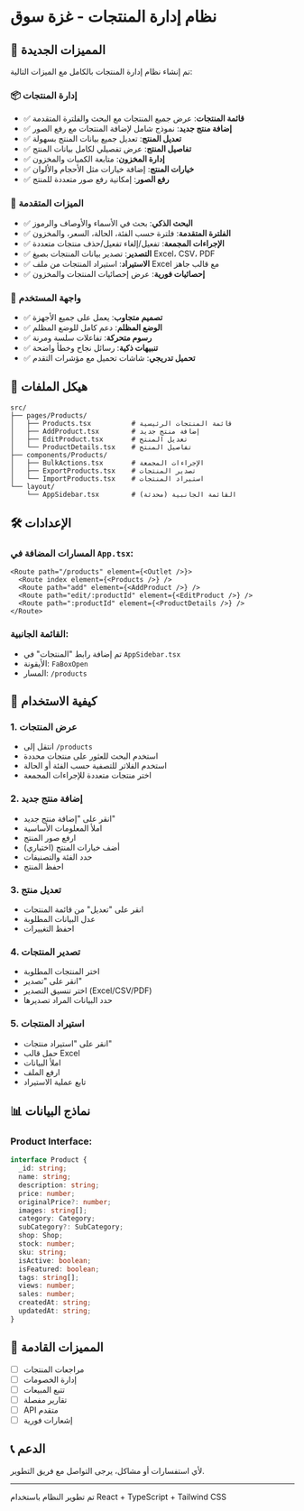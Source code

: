 # نظام إدارة المنتجات - غزة سوق

## 🚀 المميزات الجديدة

تم إنشاء نظام إدارة المنتجات بالكامل مع الميزات التالية:

### 📦 إدارة المنتجات
- ✅ **قائمة المنتجات**: عرض جميع المنتجات مع البحث والفلترة المتقدمة
- ✅ **إضافة منتج جديد**: نموذج شامل لإضافة المنتجات مع رفع الصور
- ✅ **تعديل المنتج**: تعديل جميع بيانات المنتج بسهولة
- ✅ **تفاصيل المنتج**: عرض تفصيلي لكامل بيانات المنتج
- ✅ **إدارة المخزون**: متابعة الكميات والمخزون
- ✅ **خيارات المنتج**: إضافة خيارات مثل الأحجام والألوان
- ✅ **رفع الصور**: إمكانية رفع صور متعددة للمنتج

### 🎯 الميزات المتقدمة
- ✅ **البحث الذكي**: بحث في الأسماء والأوصاف والرموز
- ✅ **الفلترة المتقدمة**: فلترة حسب الفئة، الحالة، السعر، والمخزون
- ✅ **الإجراءات المجمعة**: تفعيل/إلغاء تفعيل/حذف منتجات متعددة
- ✅ **التصدير**: تصدير بيانات المنتجات بصيغ Excel، CSV، PDF
- ✅ **الاستيراد**: استيراد المنتجات من ملف Excel مع قالب جاهز
- ✅ **إحصائيات فورية**: عرض إحصائيات المنتجات والمخزون

### 🎨 واجهة المستخدم
- ✅ **تصميم متجاوب**: يعمل على جميع الأجهزة
- ✅ **الوضع المظلم**: دعم كامل للوضع المظلم
- ✅ **رسوم متحركة**: تفاعلات سلسة ومرنة
- ✅ **تنبيهات ذكية**: رسائل نجاح وخطأ واضحة
- ✅ **تحميل تدريجي**: شاشات تحميل مع مؤشرات التقدم

## 📁 هيكل الملفات

```
src/
├── pages/Products/
│   ├── Products.tsx          # قائمة المنتجات الرئيسية
│   ├── AddProduct.tsx        # إضافة منتج جديد
│   ├── EditProduct.tsx       # تعديل المنتج
│   └── ProductDetails.tsx    # تفاصيل المنتج
├── components/Products/
│   ├── BulkActions.tsx       # الإجراءات المجمعة
│   ├── ExportProducts.tsx    # تصدير المنتجات
│   └── ImportProducts.tsx    # استيراد المنتجات
└── layout/
    └── AppSidebar.tsx        # القائمة الجانبية (محدثة)
```

## 🛠️ الإعدادات

### المسارات المضافة في `App.tsx`:
```tsx
<Route path="/products" element={<Outlet />}>
  <Route index element={<Products />} />
  <Route path="add" element={<AddProduct />} />
  <Route path="edit/:productId" element={<EditProduct />} />
  <Route path=":productId" element={<ProductDetails />} />
</Route>
```

### القائمة الجانبية:
- تم إضافة رابط "المنتجات" في `AppSidebar.tsx`
- الأيقونة: `FaBoxOpen`
- المسار: `/products`

## 🚀 كيفية الاستخدام

### 1. عرض المنتجات
- انتقل إلى `/products`
- استخدم البحث للعثور على منتجات محددة
- استخدم الفلاتر للتصفية حسب الفئة أو الحالة
- اختر منتجات متعددة للإجراءات المجمعة

### 2. إضافة منتج جديد
- انقر على "إضافة منتج جديد"
- املأ المعلومات الأساسية
- ارفع صور المنتج
- أضف خيارات المنتج (اختياري)
- حدد الفئة والتصنيفات
- احفظ المنتج

### 3. تعديل منتج
- انقر على "تعديل" من قائمة المنتجات
- عدل البيانات المطلوبة
- احفظ التغييرات

### 4. تصدير المنتجات
- اختر المنتجات المطلوبة
- انقر على "تصدير"
- اختر تنسيق التصدير (Excel/CSV/PDF)
- حدد البيانات المراد تصديرها

### 5. استيراد المنتجات
- انقر على "استيراد منتجات"
- حمل قالب Excel
- املأ البيانات
- ارفع الملف
- تابع عملية الاستيراد

## 📊 نماذج البيانات

### Product Interface:
```typescript
interface Product {
  _id: string;
  name: string;
  description: string;
  price: number;
  originalPrice?: number;
  images: string[];
  category: Category;
  subCategory?: SubCategory;
  shop: Shop;
  stock: number;
  sku: string;
  isActive: boolean;
  isFeatured: boolean;
  tags: string[];
  views: number;
  sales: number;
  createdAt: string;
  updatedAt: string;
}
```

## 🎯 المميزات القادمة
- [ ] مراجعات المنتجات
- [ ] إدارة الخصومات
- [ ] تتبع المبيعات
- [ ] تقارير مفصلة
- [ ] API متقدم
- [ ] إشعارات فورية

## 📞 الدعم
لأي استفسارات أو مشاكل، يرجى التواصل مع فريق التطوير.

---
تم تطوير النظام باستخدام React + TypeScript + Tailwind CSS
